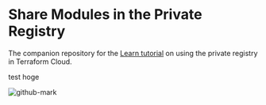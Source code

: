 # Share Modules in the Private Registry

The companion repository for the [Learn tutorial](https://learn.hashicorp.com/tutorials/terraform/module-private-registry-share) on using the private registry in Terraform Cloud.

test
hoge


![github-mark](https://github.com/sakamossaaaan/learn-private-module-aws-s3-webapp/assets/91299458/9a9b292b-165d-464f-874d-1cfbef85403d)
